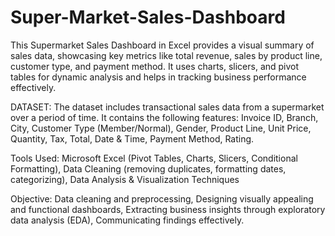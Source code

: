 # Super-Market-Sales-Dashboard
This Supermarket Sales Dashboard in Excel provides a visual summary of sales data, showcasing key metrics like total revenue, sales by product line, customer type, and payment method. It uses charts, slicers, and pivot tables for dynamic analysis and helps in tracking business performance effectively.

 DATASET:
The dataset includes transactional sales data from a supermarket over a period of time. It contains the following features:
Invoice ID,
Branch,
City,
Customer Type (Member/Normal),
Gender,
Product Line,
Unit Price,
Quantity,
Tax,
Total,
Date & Time,
Payment Method,
Rating.

Tools Used:
Microsoft Excel (Pivot Tables, Charts, Slicers, Conditional Formatting),
Data Cleaning (removing duplicates, formatting dates, categorizing),
Data Analysis & Visualization Techniques

Objective:
Data cleaning and preprocessing,
Designing visually appealing and functional dashboards,
Extracting business insights through exploratory data analysis (EDA),
Communicating findings effectively.
